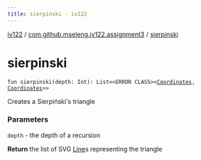 ```yaml
---
title: sierpinski - iv122
---
```


[iv122](../index.md) / [com.github.mseleng.iv122.assignment3](index.md) / [sierpinski](.)

# sierpinski

`fun sierpinski(depth: Int): List<<ERROR CLASS><`[`Coordinates`](../com.github.mseleng.iv122.util/-coordinates/index.md)`, `[`Coordinates`](../com.github.mseleng.iv122.util/-coordinates/index.md)`>>`

Creates a Sierpiński's triangle

### Parameters

`depth` - the depth of a recursion

**Return**
the list of SVG [Line](../com.github.mseleng.iv122.util/-line.md)s representing the triangle


